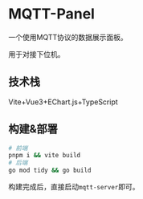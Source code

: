 # MQTT-Panel

一个使用MQTT协议的数据展示面板。

用于对接下位机。

## 技术栈

Vite+Vue3+EChart.js+TypeScript

## 构建&部署

```bash
# 前端
pnpm i && vite build
# 后端
go mod tidy && go build
```

构建完成后，直接启动`mqtt-server`即可。
